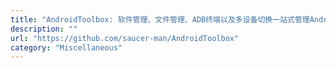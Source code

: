 ```yaml
---
title: "AndroidToolbox: 软件管理、文件管理、ADB终端以及多设备切换一站式管理Android"
description: ""
url: "https://github.com/saucer-man/AndroidToolbox"
category: "Miscellaneous"
---
```

